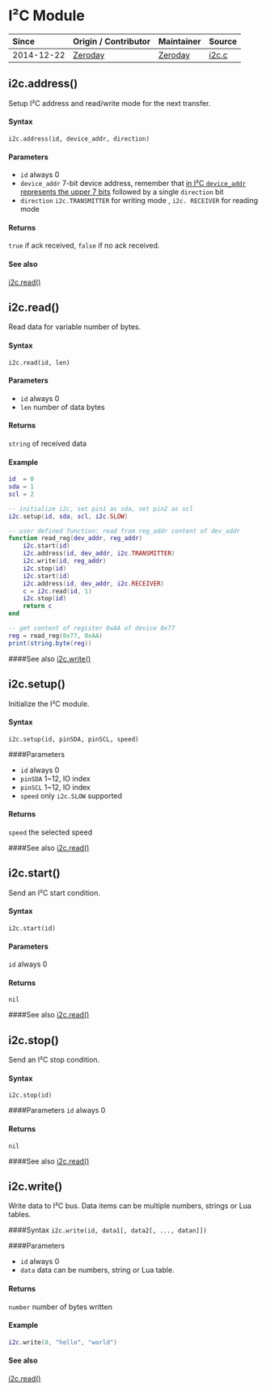 # I²C Module
| Since  | Origin / Contributor  | Maintainer  | Source  |
| :----- | :-------------------- | :---------- | :------ |
| 2014-12-22 | [Zeroday](https://github.com/funshine) | [Zeroday](https://github.com/funshine) | [i2c.c](../../../app/modules/i2c.c)|

## i2c.address()
Setup I²C address and read/write mode for the next transfer.

#### Syntax
`i2c.address(id, device_addr, direction)`

#### Parameters
- `id` always 0
- `device_addr` 7-bit device address, remember that [in I²C `device_addr` represents the upper 7 bits](http://www.nxp.com/documents/user_manual/UM10204.pdf#page=13) followed by a single `direction` bit
- `direction` `i2c.TRANSMITTER` for writing mode , `i2c. RECEIVER` for reading mode

#### Returns
`true` if ack received, `false` if no ack received.

#### See also
[i2c.read()](#i2cread)

## i2c.read()
Read data for variable number of bytes.

#### Syntax
`i2c.read(id, len)`

#### Parameters
- `id` always 0
- `len` number of data bytes

#### Returns
`string` of received data

#### Example
```lua
id  = 0
sda = 1
scl = 2

-- initialize i2c, set pin1 as sda, set pin2 as scl
i2c.setup(id, sda, scl, i2c.SLOW)

-- user defined function: read from reg_addr content of dev_addr
function read_reg(dev_addr, reg_addr)
    i2c.start(id)
    i2c.address(id, dev_addr, i2c.TRANSMITTER)
    i2c.write(id, reg_addr)
    i2c.stop(id)
    i2c.start(id)
    i2c.address(id, dev_addr, i2c.RECEIVER)
    c = i2c.read(id, 1)
    i2c.stop(id)
    return c
end

-- get content of register 0xAA of device 0x77
reg = read_reg(0x77, 0xAA)
print(string.byte(reg))
```

####See also
[i2c.write()](#i2cwrite)

## i2c.setup()
Initialize the I²C module.

#### Syntax
`i2c.setup(id, pinSDA, pinSCL, speed)`

####Parameters
- `id` always 0
- `pinSDA` 1~12, IO index
- `pinSCL` 1~12, IO index
- `speed` only `i2c.SLOW` supported

#### Returns
`speed` the selected speed

####See also
[i2c.read()](#i2cread)

## i2c.start()
Send an I²C start condition.

#### Syntax
`i2c.start(id)`

#### Parameters
`id` always 0

#### Returns
`nil`

####See also
[i2c.read()](#i2cread)

## i2c.stop()
Send an I²C stop condition.

#### Syntax
`i2c.stop(id)`

####Parameters
`id` always 0

#### Returns
`nil`

####See also
[i2c.read()](#i2cread)

## i2c.write()
Write data to I²C bus. Data items can be multiple numbers, strings or Lua tables.

####Syntax
`i2c.write(id, data1[, data2[, ..., datan]])`

####Parameters
- `id` always 0
- `data` data can be numbers, string or Lua table.

#### Returns
`number` number of bytes written

#### Example
```lua
i2c.write(0, "hello", "world")
```

#### See also
[i2c.read()](#i2cread)

